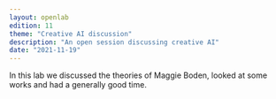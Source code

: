 ```yaml
---
layout: openlab
edition: 11
theme: "Creative AI discussion"
description: "An open session discussing creative AI"
date: "2021-11-19"
---
```


In this lab we discussed the theories of Maggie Boden, looked at some works and had a generally good time.
